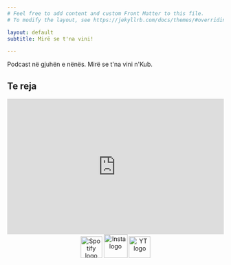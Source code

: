 ```yaml
---
# Feel free to add content and custom Front Matter to this file.
# To modify the layout, see https://jekyllrb.com/docs/themes/#overriding-theme-defaults

layout: default
subtitle: Mirë se t'na vini!

---
```


Podcast në gjuhën e nënës. Mirë se t'na vini n'Kub. 
## Te reja

<center>

<iframe width="100%" height="315" src="https://www.youtube.com/embed/OQGlmLhAoVE" title="YouTube video player" frameborder="0" allow="accelerometer; autoplay; clipboard-write; encrypted-media; gyroscope; picture-in-picture; web-share" allowfullscreen></iframe>
</center>


<center>
<div>
    <img alt="Spotify logo" src="{{ site.baseurl }}/assets/img/spotifyweb.png" height="50">
    <img alt="Insta logo" src="{{ site.baseurl }}/assets/img/instaweb.png" height="55">
    <img alt="YT logo" src="{{ site.baseurl }}/assets/img/ytweb.png" height="50">


</div>
</center>